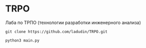 # TRPO
Лаба по ТРПО (технологии разработки инженерного анализа)

```
git clone https://github.com/ladudin/TRPO.git
```
```  
python3 main.py
```
